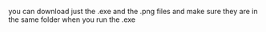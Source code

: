 you can download just the .exe and the .png files and make sure they are in the same folder when you run the .exe
